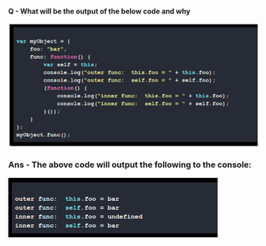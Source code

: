 #### Q - What will be the output of the below code and why

![](2020-10-08-17-02-25.png)

### Ans - The above code will output the following to the console:

![](2020-10-08-17-02-51.png)
